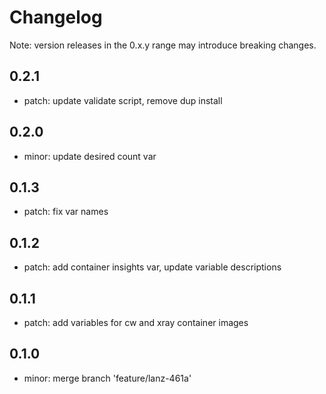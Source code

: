 # Changelog
Note: version releases in the 0.x.y range may introduce breaking changes.

## 0.2.1

- patch:  update validate script, remove dup install

## 0.2.0

- minor:  update desired count var

## 0.1.3

- patch: fix var names

## 0.1.2

- patch:  add container insights var, update variable descriptions

## 0.1.1

- patch:  add variables for cw and xray container images

## 0.1.0

- minor: merge branch 'feature/lanz-461a'
